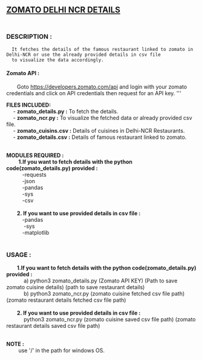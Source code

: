 ## <u>ZOMATO DELHI NCR DETAILS</u> <br> <br>

 ### DESCRIPTION : <br>
      It fetches the details of the famous restaurant linked to zomato in Delhi-NCR or use the already provided details in csv file 
      to visualize the data accordingly.

#### <b> Zomato API :</b> <br>
 &emsp;&emsp;Goto https://developers.zomato.com/api and login with your zomato credentials and click on API credentials then request 
 for an API key.
 '''

 <b>FILES INCLUDED: </b><br> 
      &emsp; - <b>zomato_details.py  :</b> To fetch the details.<br>
      &emsp; - <b>zomato_ncr.py      :</b> To visualize the fetched data or already provided csv file.<br>
      &emsp; - <b>zomato_cuisins.csv :</b> Details of cuisines in Delhi-NCR Restaurants.<br>
      &emsp; - <b>zomato_details.csv :</b> Details of famous restaurant linked to zomato.<br><br>

<b> MODULES REQUIRED : </b> <br>
     &emsp; &emsp;<b>1.If you want to fetch details with the python code(zomato_details.py) provided : </b><br>
            &emsp;&emsp;&emsp;-requests <br>
            &emsp;&emsp;&emsp;-json<br>
            &emsp;&emsp;&emsp;-pandas<br>
            &emsp;&emsp;&emsp;-sys<br>
            &emsp;&emsp;&emsp;-csv<br><br>
     &emsp;&emsp;<b>2. If you want to use provided details in csv file : </b><br>
            &emsp;&emsp;&emsp;-pandas <br>
            &emsp;&emsp;&emsp; -sys <br>
            &emsp;&emsp;&emsp;-matplotlib <br><br>
            
  ### <b> USAGE :</b> <br>
  &emsp;&emsp;<b>1.If you want to fetch details with the python code(zomato_details.py) provided : </b><br>
  &emsp;&emsp;&emsp; a) python3 zomato_details.py (Zomato API KEY) (Path to save zomato cuisine details) (path to save restaurant details) <br>
  &emsp;&emsp;&emsp; b) python3 zomato_ncr.py (zomato cuisine fetched csv file path) (zomato restaurant details fetched csv file path) <br><br>
  &emsp;&emsp;<b>2. If you want to use provided details in csv file : </b><br> 
   &emsp;&emsp; &emsp;python3 zomato_ncr.py (zomato cuisine saved csv file path) (zomato restaurant details saved csv file path) <br><br>
   
   <b> NOTE : </b> <br>
   &emsp;&emsp; use '/' in the path for windows OS.
   
          
